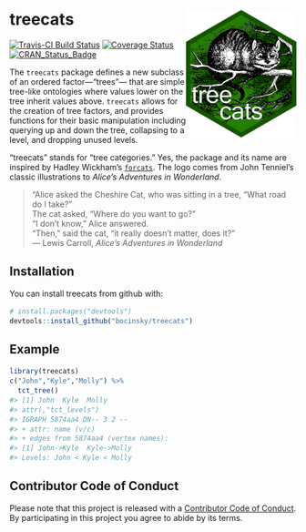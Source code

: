 
<!-- README.md is generated from README.Rmd. Please edit that file -->

# treecats <img src="logo.png" align="right" height="225"/>

[![Travis-CI Build
Status](https://travis-ci.org/bocinsky/treecats.svg?branch=master)](https://travis-ci.org/bocinsky/treecats)
[![Coverage
Status](https://img.shields.io/codecov/c/github/bocinsky/treecats/master.svg)](https://codecov.io/github/bocinsky/treecats?branch=master)
[![CRAN\_Status\_Badge](http://www.r-pkg.org/badges/version/treecats)](https://cran.r-project.org/package=treecats)

The `treecats` package defines a new subclass of an ordered
factor—“trees”— that are simple tree-like ontologies where values
lower on the tree inherit values above. `treecats` allows for the
creation of tree factors, and provides functions for their basic
manipulation including querying up and down the tree, collapsing to a
level, and dropping unused levels.

“treecats” stands for “tree categories.” Yes, the package and its name
are inspired by Hadley Wickham’s
[`forcats`](http://forcats.tidyverse.org/). The logo comes from John
Tenniel’s classic illustrations to *Alice’s Adventures in Wonderland*.

> “Alice asked the Cheshire Cat, who was sitting in a tree, “What road
> do I take?”<br> The cat asked, “Where do you want to go?”<br> “I don’t
> know,” Alice answered.<br> “Then,” said the cat, “it really doesn’t
> matter, does it?” <br> — Lewis Carroll, *Alice’s Adventures in
> Wonderland*

## Installation

You can install treecats from github with:

``` r
# install.packages("devtools")
devtools::install_github("bocinsky/treecats")
```

## Example

``` r
library(treecats)
c("John","Kyle","Molly") %>%
  tct_tree()
#> [1] John  Kyle  Molly
#> attr(,"tct_levels")
#> IGRAPH 5874aa4 DN-- 3 2 -- 
#> + attr: name (v/c)
#> + edges from 5874aa4 (vertex names):
#> [1] John->Kyle  Kyle->Molly
#> Levels: John < Kyle < Molly
```

## Contributor Code of Conduct

Please note that this project is released with a [Contributor Code of
Conduct](CONDUCT.md). By participating in this project you agree to
abide by its terms.
